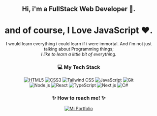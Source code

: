 ## <div align="center">Hi, i'm a FullStack Web Developer 👋.</div>

<div align="center"></div>

# <div align="center">and of course, I Love JavaScript ❤️.</div>

<div align="center">I would learn everything i could learn if i were immortal. And i'm not just talking about Programming things;</div>
<div align="center"><i>I like to learn a little bit of everything.</i></div>

### <div align="center"> 💻 My Tech Stack</div>

<div align="center"> 
  
  ![HTML5](https://img.shields.io/badge/HTML5-E34F26?style=for-the-badge&logo=html5&logoColor=white)
  ![CSS3](https://img.shields.io/badge/CSS3-1572B6?style=for-the-badge&logo=css&logoColor=white)
  ![Tailwind CSS](https://img.shields.io/badge/Tailwind_CSS-38B2AC?style=for-the-badge&logo=tailwind-css&logoColor=white)
  ![JavaScript](https://img.shields.io/badge/JavaScript-F7DF1E?style=for-the-badge&logo=javascript&logoColor=black)
  ![Git](https://img.shields.io/badge/Git-F05032?style=for-the-badge&logo=git&logoColor=white)  
  ![Node.js](https://img.shields.io/badge/Node.js-339933?style=for-the-badge&logo=node.js&logoColor=white)
  ![React](https://img.shields.io/badge/React-61DAFB?style=for-the-badge&logo=react&logoColor=black)
  ![TypeScript](https://img.shields.io/badge/TypeScript-3178C6?style=for-the-badge&logo=typescript&logoColor=white)
  ![Next.js](https://img.shields.io/badge/Next.js-000000?style=for-the-badge&logo=next.js&logoColor=white)
  ![C#](https://img.shields.io/badge/C%23-239120?style=for-the-badge&logo=c#&logoColor=white)
  
  </div>

### <div align="center">✨ How to reach me! ✨</div>

<div align="center">

[![Mi Portfolio](https://img.shields.io/badge/Portfolio%20Web-6E4ABF?style=for-the-badge&logo=About.me&logoColor=white)](https://roynadiel.github.io/Portfolio)

</div>

